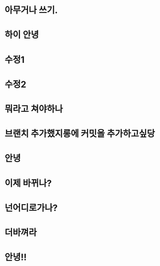 # 아무거나 쓰기.
# 하이 안녕
# 수정1
# 수정2
# 뭐라고 쳐야하나
# 브랜치 추가했지롱에 커밋을 추가하고싶당
# 안녕
# 이제 바뀌나?
# 넌어디로가나?
# 더바껴라
# 안녕!!
